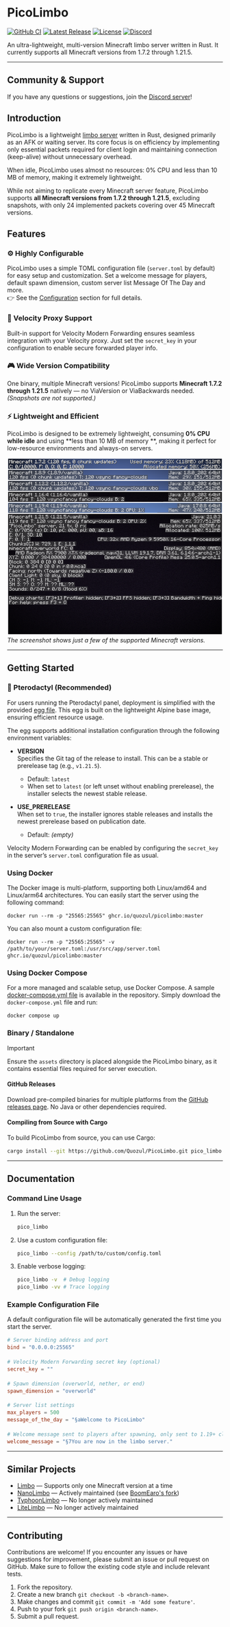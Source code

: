 # PicoLimbo

[![GitHub CI](https://img.shields.io/github/actions/workflow/status/Quozul/PicoLimbo/.github%2Fworkflows%2Fci.yml?branch=master)](https://github.com/Quozul/PicoLimbo/actions)
[![Latest Release](https://img.shields.io/github/v/release/Quozul/PicoLimbo)](https://github.com/Quozul/PicoLimbo/releases)
[![License](https://img.shields.io/github/license/Quozul/PicoLimbo)](LICENSE)
[![Discord](https://img.shields.io/discord/1373364651118694585)](https://discord.gg/M2a9dxJPRy)

An ultra-lightweight, multi-version Minecraft limbo server written in Rust.
It currently supports all Minecraft versions from 1.7.2 through 1.21.5.

---

## Community & Support

If you have any questions or suggestions, join the [Discord server](https://discord.gg/M2a9dxJPRy)!

## Introduction

PicoLimbo is a lightweight [limbo server](https://quozul.dev/posts/2025-05-14-what-are-minecraft-limbo-servers/) written
in Rust, designed primarily as an AFK or waiting server. Its core focus is on efficiency by implementing only essential
packets required for client login and maintaining connection (keep-alive) without unnecessary overhead.

When idle, PicoLimbo uses almost no resources: 0% CPU and less than 10 MB of memory, making it extremely lightweight.

While not aiming to replicate every Minecraft server feature, PicoLimbo supports **all Minecraft versions from 1.7.2
through 1.21.5**, excluding snapshots, with only 24 implemented packets covering over 45 Minecraft versions.

## Features

### ⚙️ Highly Configurable

PicoLimbo uses a simple TOML configuration file (`server.toml` by default) for easy setup and customization. Set a
welcome message for players, default spawn dimension, custom server list Message Of The Day and more.  
👉 See the [Configuration](#example-configuration-file) section for full details.

### 🚀 Velocity Proxy Support

Built-in support for Velocity Modern Forwarding ensures seamless integration with your Velocity proxy. Just set the
`secret_key` in your configuration to enable secure forwarded player info.

### 🎮 Wide Version Compatibility

One binary, multiple Minecraft versions! PicoLimbo supports **Minecraft 1.7.2 through 1.21.5** natively — no ViaVersion
or ViaBackwards needed. *(Snapshots are not supported.)*

### ⚡ Lightweight and Efficient

PicoLimbo is designed to be extremely lightweight, consuming **0% CPU while idle** and using **less than 10 MB of memory
**, making it perfect for low-resource environments and always-on servers.

![PicoLimbo.png](./docs/assets/PicoLimbo.png)  
*The screenshot shows just a few of the supported Minecraft versions.*

---

## Getting Started

### 🚀 Pterodactyl (Recommended)

For users running the Pterodactyl panel, deployment is simplified with the provided [egg file](./pterodactyl/eggs). This
egg is built on the lightweight Alpine base image, ensuring efficient resource usage.

The egg supports additional installation configuration through the following environment variables:

- **VERSION**  
  Specifies the Git tag of the release to install. This can be a stable or prerelease tag (e.g., `v1.21.5`).
    - Default: `latest`
    - When set to `latest` (or left unset without enabling prerelease), the installer selects the newest stable release.

- **USE_PRERELEASE**  
  When set to `true`, the installer ignores stable releases and installs the newest prerelease based on publication
  date.
    - Default: *(empty)*

Velocity Modern Forwarding can be enabled by configuring the `secret_key` in the server’s `server.toml` configuration
file as usual.

### Using Docker

The Docker image is multi-platform, supporting both Linux/amd64 and Linux/arm64 architectures. You can easily start the
server using the following command:

```shell
docker run --rm -p "25565:25565" ghcr.io/quozul/picolimbo:master
```

You can also mount a custom configuration file:

```shell
docker run --rm -p "25565:25565" -v /path/to/your/server.toml:/usr/src/app/server.toml ghcr.io/quozul/picolimbo:master
```

### Using Docker Compose

For a more managed and scalable setup, use Docker Compose. A sample [docker-compose.yml file](./docker-compose.yml) is
available in the repository. Simply download the `docker-compose.yml` file and run:

```shell
docker compose up
```

### Binary / Standalone

> [!IMPORTANT]
> Ensure the `assets` directory is placed alongside the PicoLimbo binary, as it contains essential files required for
> server execution.

#### GitHub Releases

Download pre-compiled binaries for multiple platforms from
the [GitHub releases page](https://github.com/Quozul/PicoLimbo/releases). No Java or other dependencies required.

#### Compiling from Source with Cargo

To build PicoLimbo from source, you can use Cargo:

```bash
cargo install --git https://github.com/Quozul/PicoLimbo.git pico_limbo
```

---

## Documentation

### Command Line Usage

1. Run the server:
   ```bash
   pico_limbo
   ```
2. Use a custom configuration file:
   ```bash
   pico_limbo --config /path/to/custom/config.toml
   ```
3. Enable verbose logging:
   ```bash
   pico_limbo -v  # Debug logging
   pico_limbo -vv # Trace logging
   ```

### Example Configuration File

A default configuration file will be automatically generated the first time you start the server.

```toml
# Server binding address and port
bind = "0.0.0.0:25565"

# Velocity Modern Forwarding secret key (optional)
secret_key = ""

# Spawn dimension (overworld, nether, or end)
spawn_dimension = "overworld"

# Server list settings
max_players = 500
message_of_the_day = "§aWelcome to PicoLimbo"

# Welcome message sent to players after spawning, only sent to 1.19+ clients
welcome_message = "§7You are now in the limbo server."
```

---

## Similar Projects

- [Limbo](https://github.com/LOOHP/Limbo) — Supports only one Minecraft version at a time
- [NanoLimbo](https://github.com/Nan1t/NanoLimbo) — Actively maintained
  (see [BoomEaro's fork](https://github.com/BoomEaro/NanoLimbo/tree/feature/1.21.2))
- [TyphoonLimbo](https://github.com/TyphoonMC/TyphoonLimbo) — No longer actively maintained
- [LiteLimbo](https://github.com/ThomasOM/LiteLimbo) — No longer actively maintained

---

## Contributing

Contributions are welcome! If you encounter any issues or have suggestions for improvement, please submit an issue or
pull request on GitHub. Make sure to follow the existing code style and include relevant tests.

1. Fork the repository.
2. Create a new branch `git checkout -b <branch-name>`.
3. Make changes and commit `git commit -m 'Add some feature'`.
4. Push to your fork `git push origin <branch-name>`.
5. Submit a pull request.
